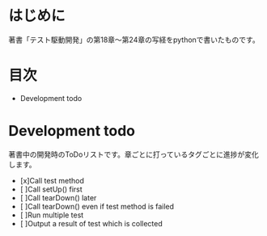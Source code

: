 # はじめに
著書「テスト駆動開発」の第18章〜第24章の写経をpythonで書いたものです。

# 目次
- Development todo

# Development todo
著書中の開発時のToDoリストです。章ごとに打っているタグごとに進捗が変化します。

- [x]Call test method
- [ ]Call setUp() first
- [ ]Call tearDown() later
- [ ]Call tearDown() even if test method is failed
- [ ]Run multiple test
- [ ]Output a result of test which is collected
